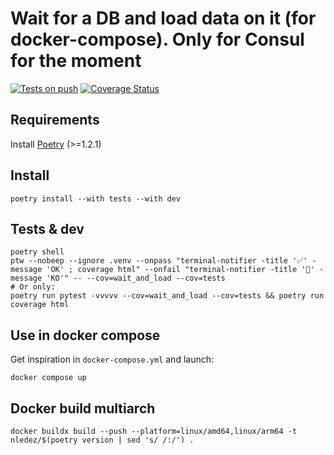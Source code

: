 # Wait for a DB and load data on it (for docker-compose). Only for Consul for the moment

[![Tests on push](https://github.com/nledez/wait-and-load/actions/workflows/tests.yml/badge.svg)](https://github.com/nledez/wait-and-load/actions/workflows/tests.yml)
[![Coverage Status](https://coveralls.io/repos/github/nledez/wait-and-load/badge.svg?branch=main&service=github)](https://coveralls.io/github/nledez/wait-and-load?branch=main)

## Requirements

Install [Poetry](https://python-poetry.org/docs/#installation) (>=1.2.1)

## Install

```
poetry install --with tests --with dev
```

## Tests & dev

```
poetry shell
ptw --nobeep --ignore .venv --onpass "terminal-notifier -title '✅' -message 'OK' ; coverage html" --onfail "terminal-notifier -title '🚨' -message 'KO'" -- --cov=wait_and_load --cov=tests
# Or only:
poetry run pytest -vvvvv --cov=wait_and_load --cov=tests && poetry run coverage html
```

## Use in docker compose

Get inspiration in `docker-compose.yml` and launch:
```
docker compose up
```

## Docker build multiarch

```
docker buildx build --push --platform=linux/amd64,linux/arm64 -t nledez/$(poetry version | sed 's/ /:/') .
```
